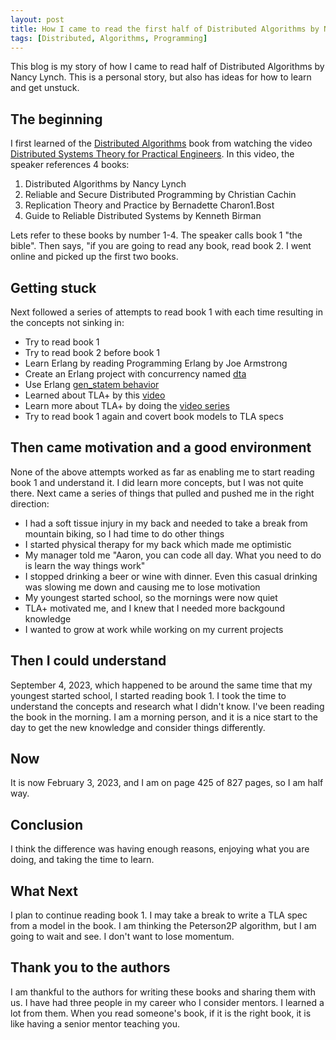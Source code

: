 ```yaml
---
layout: post
title: How I came to read the first half of Distributed Algorithms by Nancy Lynch
tags: [Distributed, Algorithms, Programming]
---
```


This blog is my story of how I came to read half of Distributed Algorithms by Nancy Lynch. This is a personal story, but also has ideas for how to learn and get unstuck.

## The beginning
I first learned of the [Distributed Algorithms](http://groups.csail.mit.edu/tds/distalgs.html) book from watching the video [Distributed Systems Theory for Practical Engineers](https://youtu.be/clYXrZtKhGs). In this video, the speaker references 4 books:

1. Distributed Algorithms by Nancy Lynch
1. Reliable and Secure Distributed Programming by Christian Cachin
1. Replication Theory and Practice by Bernadette Charon1.Bost
1. Guide to Reliable Distributed Systems by Kenneth Birman

Lets refer to these books by number 1-4. The speaker calls book 1 "the bible". Then says, "if you are going to read any book, read book 2. I went online and picked up the first two books.

## Getting stuck
Next followed a series of attempts to read book 1 with each time resulting in the concepts not sinking in:

- Try to read book 1
- Try to read book 2 before book 1
- Learn Erlang by reading Programming Erlang by Joe Armstrong
- Create an Erlang project with concurrency named [dta](https://github.com/aaronlelevier/dta)
- Use Erlang [gen_statem behavior](https://www.erlang.org/doc/design_principles/statem.html)
- Learned about TLA+ by this [video](https://www.youtube.com/live/uPNFcTAgw3E?feature=share)
- Learn more about TLA+ by doing the [video series](https://lamport.azurewebsites.net/tla/tla.html)
- Try to read book 1 again and covert book models to TLA specs

## Then came motivation and a good environment
None of the above attempts worked as far as enabling me to start reading book 1 and understand it. I did learn more concepts, but I was not quite there. Next came a series of things that pulled and pushed me in the right direction:

- I had a soft tissue injury in my back and needed to take a break from mountain biking, so I had time to do other things
- I started physical therapy for my back which made me optimistic
- My manager told me "Aaron, you can code all day. What you need to do is learn the way things work"
- I stopped drinking a beer or wine with dinner. Even this casual drinking was slowing me down and causing me to lose motivation
- My youngest started school, so the mornings were now quiet
- TLA+ motivated me, and I knew that I needed more backgound knowledge
- I wanted to grow at work while working on my current projects

## Then I could understand
September 4, 2023, which happened to be around the same time that my youngest started school, I started reading book 1. I took the time to understand the concepts and research what I didn't know. I've been reading the book in the morning. I am a morning person, and it is a nice start to the day to get the new knowledge and consider things differently.

## Now
It is now February 3, 2023, and I am on page 425 of 827 pages, so I am half way.

## Conclusion
I think the difference was having enough reasons, enjoying what you are doing, and taking the time to learn.

## What Next
I plan to continue reading book 1. I may take a break to write a TLA spec from a model in the book. I am thinking the Peterson2P algorithm, but I am going to wait and see. I don't want to lose momentum.

## Thank you to the authors
I am thankful to the authors for writing these books and sharing them with us. I have had three people in my career who I consider mentors. I learned a lot from them. When you read someone's book, if it is the right book, it is like having a senior mentor teaching you.